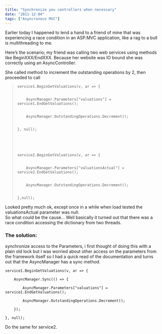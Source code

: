 ```yaml
---
title: "Synchronize you controllers when necessary"
date: "2011-12-04"
tags: ["Asyncronous MVC"]
---
```


Earlier today I happened to lend a hand to a friend of mine that was experiencing a race condition in an ASP.MVC application, like a rag to a bull is multithreading to me.

Here’s the scenario; my friend was calling two web services using methods like BeginXXX/EndXXX. Because her website was IO bound she was correctly using an AsyncController.

She called method to increment the outstanding operations by 2, then proceeded to call

>     service1.BeginGetValuations(v, ar => {
>
>
>         AsyncManager.Parameters["valuations"] = service1.EndGetValuations();
>
>
>         AsyncManager.OutstandingOperations.Decrement();
>
>
>     }, null);
>
>
>
>
>
>     service2.BeginGetValuations(v, ar => {
>
>
>         AsyncManager.Parameters["valuationsActual"] = service2.EndGetValuations();
>
>
>         AsyncManager.OutstandingOperations.Decrement();
>
>
>     },null);

Looked pretty much ok, except once in a while when load tested the valuationsActual parameter was null.  
So what could be the cause… Well basically it turned out that there was a race condition accessing the dictionary from two threads.

### The solution:

synchronize access to the Parameters, i first thought of doing this with a plain old lock but I was worried about other access on the parameters from the framework itself so I had a quick read of the documentation and turns out that the AsyncManager has a sync method.

    service1.BeginGetValuations(v, ar => {

        AsyncManager.Sync(() => {

            AsyncManager.Parameters["valuations"] = service1.EndGetValuations();

            AsyncManager.OutstandingOperations.Decrement();

        });

    }, null);

Do the same for service2.
